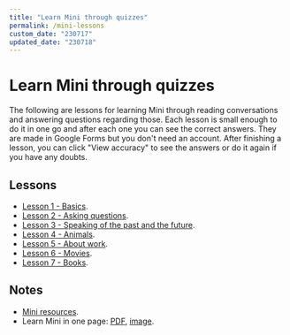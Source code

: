 ```yaml
---
title: "Learn Mini through quizzes"
permalink: /mini-lessons
custom_date: "230717"
updated_date: "230718"
---
```


# Learn Mini through quizzes

The following are lessons for learning Mini through reading conversations and answering questions regarding those. Each lesson is small enough to do it in one go and after each one you can see the correct answers. They are made in Google Forms but you don't need an account. After finishing a lesson, you can click "View accuracy" to see the answers or do it again if you have any doubts.

## Lessons

- [Lesson 1 - Basics](https://forms.gle/2R5iWHBZ4VWDUE4v5).
- [Lesson 2 - Asking questions](https://forms.gle/Ggb4y3ZmtqrQrgmD7).
- [Lesson 3 - Speaking of the past and the future](https://forms.gle/GB1GMNTKGBHUJWZz5).
- [Lesson 4 - Animals](https://forms.gle/JyBDnQLc2ViqDXPd7).
- [Lesson 5 - About work](https://forms.gle/E4NHyHYxQujjQh3S8).
- [Lesson 6 - Movies](https://forms.gle/CcWYdfP6gMfRh9f87).
- [Lesson 7 - Books](https://forms.gle/c1mky5KFGpTmUGgw7).

## Notes

- [Mini resources](/mini-resources).
- Learn Mini in one page: [PDF](/assets/bin/mini_one_page.pdf), [image](/assets/images/mini_one_page.png).
